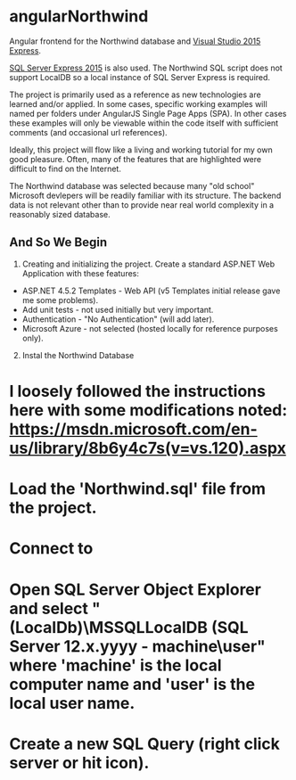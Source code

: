 # angularNorthwind
Angular frontend for the Northwind database and [Visual Studio 2015 Express](https://www.visualstudio.com/features/modern-web-tooling-vs).

[SQL Server Express 2015](https://www.microsoft.com/en-us/server-cloud/products/sql-server-editions/sql-server-express.aspx) is also used. The Northwind SQL script does not support LocalDB so a local instance of SQL Server Express is required.

The project is primarily used as a reference as new technologies are learned and/or applied. In some cases, specific working examples will named per folders under AngularJS Single Page Apps (SPA). In other cases these examples will only be viewable within the code itself with sufficient comments (and occasional url references).

Ideally, this project will flow like a living and working tutorial for my own good pleasure. Often, many of the features that are highlighted were difficult to find on the Internet.

The Northwind database was selected because many "old school" Microsoft devlepers will be readily familiar with its structure. The backend data is not relevant other than to provide near real world complexity in a reasonably sized database.

## And So We Begin
1. Creating and initializing the project.
Create a standard ASP.NET Web Application with these features:
* ASP.NET 4.5.2 Templates - Web API (v5 Templates initial release gave me some problems).
* Add unit tests - not used initially but very important.
* Authentication - "No Authentication" (will add later).
* Microsoft Azure - not selected (hosted locally for reference purposes only).

 2. Instal the Northwind Database
# I loosely followed the instructions here with some modifications noted: https://msdn.microsoft.com/en-us/library/8b6y4c7s(v=vs.120).aspx
# Load the 'Northwind.sql' file from the project.
# Connect to 
# Open SQL Server Object Explorer and select "(LocalDb)\MSSQLLocalDB (SQL Server 12.x.yyyy - machine\user" where 'machine' is the local computer name and 'user' is the local user name.
# Create a new SQL Query (right click server or hit icon).
